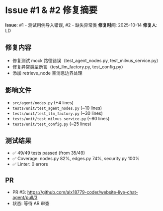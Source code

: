 # Issue #1 & #2 修复摘要

**Issue**: #1 - 测试用例导入错误, #2 - 缺失异常类
**修复时间**: 2025-10-14
**修复人**: LD

## 修复内容
- 修复测试 mock 路径错误（test_agent_nodes.py, test_milvus_service.py）
- 修复异常类型断言（test_llm_factory.py, test_config.py）
- 添加 retrieve_node 空消息边界处理

## 影响文件
- `src/agent/nodes.py` (+4 lines)
- `tests/unit/test_agent_nodes.py` (~10 lines)
- `tests/unit/test_llm_factory.py` (~30 lines)
- `tests/unit/test_milvus_service.py` (~80 lines)
- `tests/unit/test_config.py` (~25 lines)

## 测试结果
- ✅ 49/49 tests passed (from 35/49)
- ✅ Coverage: nodes.py 82%, edges.py 74%, security.py 100%
- ✅ Linter: 0 errors

## PR
- PR #3: https://github.com/alx18779-coder/website-live-chat-agent/pull/3
- 状态: 等待 AR 审查

